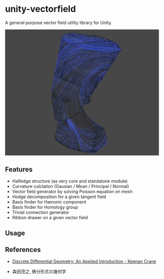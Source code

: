 # unity-vectorfield
A general purpose vector field utility library for Unity.



 <img src="Documents/ribbon.png"/>

## Features
- Halfedge structure (as very core and standalone module)
- Curvature culclation (Gausian / Mean / Principal / Normal)
- Vector field generator by solving Poisson equation on mesh
- Hodge decomposition for a given tangent field 
- Basis finder for Hamonic component
- Basis finder for Homology group
- Trivial connection generator
- Ribbon drawer on a given vector field 

## Usage



## References
- [Discrete Differential Geometry: An Applied Introduction - Keenan Crane](https://www.cs.cmu.edu/~kmcrane/Projects/DDG/)

- 森田茂之, 微分形式の幾何学